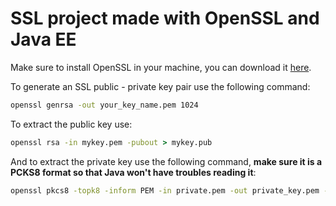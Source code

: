 # SSL project made with OpenSSL and Java EE

Make sure to install OpenSSL in your machine, you can download it [here](https://www.openssl.org/).

To generate an SSL public - private key pair use the following command:

```bat
openssl genrsa -out your_key_name.pem 1024
```
 To extract the public key use:

 ```bat
 openssl rsa -in mykey.pem -pubout > mykey.pub
 ```

 And to extract the private key use the following command, **make sure it is a PCKS8 format so that Java won't have troubles reading it**:

 ```bat
openssl pkcs8 -topk8 -inform PEM -in private.pem -out private_key.pem -nocrypt
 ```